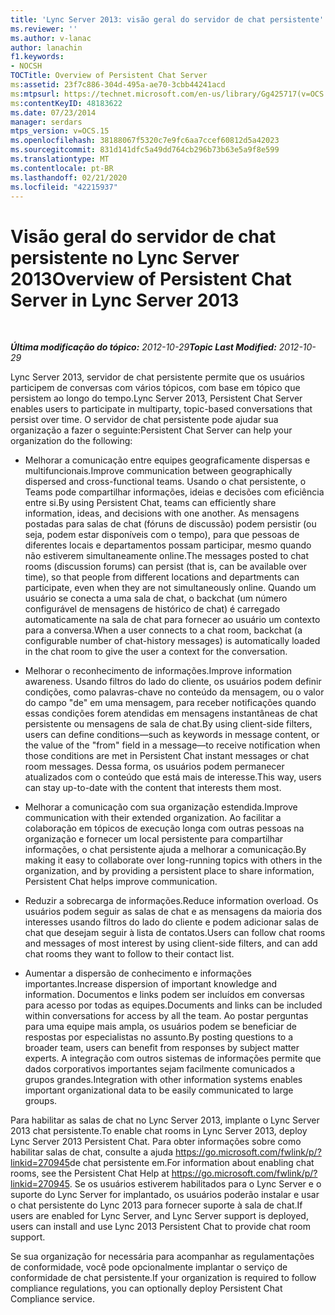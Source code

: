 ```yaml
---
title: 'Lync Server 2013: visão geral do servidor de chat persistente'
ms.reviewer: ''
ms.author: v-lanac
author: lanachin
f1.keywords:
- NOCSH
TOCTitle: Overview of Persistent Chat Server
ms:assetid: 23f7c886-304d-495a-ae70-3cbb44241acd
ms:mtpsurl: https://technet.microsoft.com/en-us/library/Gg425717(v=OCS.15)
ms:contentKeyID: 48183622
ms.date: 07/23/2014
manager: serdars
mtps_version: v=OCS.15
ms.openlocfilehash: 38188067f5320c7e9fc6aa7ccef60812d5a42023
ms.sourcegitcommit: 831d141dfc5a49dd764cb296b73b63e5a9f8e599
ms.translationtype: MT
ms.contentlocale: pt-BR
ms.lasthandoff: 02/21/2020
ms.locfileid: "42215937"
---
```

<div data-xmlns="http://www.w3.org/1999/xhtml">

<div class="topic" data-xmlns="http://www.w3.org/1999/xhtml" data-msxsl="urn:schemas-microsoft-com:xslt" data-cs="https://msdn.microsoft.com/">

<div data-asp="https://msdn2.microsoft.com/asp">

# <a name="overview-of-persistent-chat-server-in-lync-server-2013"></a><span data-ttu-id="75cd9-102">Visão geral do servidor de chat persistente no Lync Server 2013</span><span class="sxs-lookup"><span data-stu-id="75cd9-102">Overview of Persistent Chat Server in Lync Server 2013</span></span>

</div>

<div id="mainSection">

<div id="mainBody">

<span> </span>

<span data-ttu-id="75cd9-103">_**Última modificação do tópico:** 2012-10-29_</span><span class="sxs-lookup"><span data-stu-id="75cd9-103">_**Topic Last Modified:** 2012-10-29_</span></span>

<span data-ttu-id="75cd9-104">Lync Server 2013, servidor de chat persistente permite que os usuários participem de conversas com vários tópicos, com base em tópico que persistem ao longo do tempo.</span><span class="sxs-lookup"><span data-stu-id="75cd9-104">Lync Server 2013, Persistent Chat Server enables users to participate in multiparty, topic-based conversations that persist over time.</span></span> <span data-ttu-id="75cd9-105">O servidor de chat persistente pode ajudar sua organização a fazer o seguinte:</span><span class="sxs-lookup"><span data-stu-id="75cd9-105">Persistent Chat Server can help your organization do the following:</span></span>

  - <span data-ttu-id="75cd9-106">Melhorar a comunicação entre equipes geograficamente dispersas e multifuncionais.</span><span class="sxs-lookup"><span data-stu-id="75cd9-106">Improve communication between geographically dispersed and cross-functional teams.</span></span> <span data-ttu-id="75cd9-107">Usando o chat persistente, o Teams pode compartilhar informações, ideias e decisões com eficiência entre si.</span><span class="sxs-lookup"><span data-stu-id="75cd9-107">By using Persistent Chat, teams can efficiently share information, ideas, and decisions with one another.</span></span> <span data-ttu-id="75cd9-108">As mensagens postadas para salas de chat (fóruns de discussão) podem persistir (ou seja, podem estar disponíveis com o tempo), para que pessoas de diferentes locais e departamentos possam participar, mesmo quando não estiverem simultaneamente online.</span><span class="sxs-lookup"><span data-stu-id="75cd9-108">The messages posted to chat rooms (discussion forums) can persist (that is, can be available over time), so that people from different locations and departments can participate, even when they are not simultaneously online.</span></span> <span data-ttu-id="75cd9-109">Quando um usuário se conecta a uma sala de chat, o backchat (um número configurável de mensagens de histórico de chat) é carregado automaticamente na sala de chat para fornecer ao usuário um contexto para a conversa.</span><span class="sxs-lookup"><span data-stu-id="75cd9-109">When a user connects to a chat room, backchat (a configurable number of chat-history messages) is automatically loaded in the chat room to give the user a context for the conversation.</span></span>

  - <span data-ttu-id="75cd9-110">Melhorar o reconhecimento de informações.</span><span class="sxs-lookup"><span data-stu-id="75cd9-110">Improve information awareness.</span></span> <span data-ttu-id="75cd9-111">Usando filtros do lado do cliente, os usuários podem definir condições, como palavras-chave no conteúdo da mensagem, ou o valor do campo "de" em uma mensagem, para receber notificações quando essas condições forem atendidas em mensagens instantâneas de chat persistente ou mensagens de sala de chat.</span><span class="sxs-lookup"><span data-stu-id="75cd9-111">By using client-side filters, users can define conditions—such as keywords in message content, or the value of the "from" field in a message—to receive notification when those conditions are met in Persistent Chat instant messages or chat room messages.</span></span> <span data-ttu-id="75cd9-112">Dessa forma, os usuários podem permanecer atualizados com o conteúdo que está mais de interesse.</span><span class="sxs-lookup"><span data-stu-id="75cd9-112">This way, users can stay up-to-date with the content that interests them most.</span></span>

  - <span data-ttu-id="75cd9-113">Melhorar a comunicação com sua organização estendida.</span><span class="sxs-lookup"><span data-stu-id="75cd9-113">Improve communication with their extended organization.</span></span> <span data-ttu-id="75cd9-114">Ao facilitar a colaboração em tópicos de execução longa com outras pessoas na organização e fornecer um local persistente para compartilhar informações, o chat persistente ajuda a melhorar a comunicação.</span><span class="sxs-lookup"><span data-stu-id="75cd9-114">By making it easy to collaborate over long-running topics with others in the organization, and by providing a persistent place to share information, Persistent Chat helps improve communication.</span></span>

  - <span data-ttu-id="75cd9-115">Reduzir a sobrecarga de informações.</span><span class="sxs-lookup"><span data-stu-id="75cd9-115">Reduce information overload.</span></span> <span data-ttu-id="75cd9-116">Os usuários podem seguir as salas de chat e as mensagens da maioria dos interesses usando filtros do lado do cliente e podem adicionar salas de chat que desejam seguir à lista de contatos.</span><span class="sxs-lookup"><span data-stu-id="75cd9-116">Users can follow chat rooms and messages of most interest by using client-side filters, and can add chat rooms they want to follow to their contact list.</span></span>

  - <span data-ttu-id="75cd9-117">Aumentar a dispersão de conhecimento e informações importantes.</span><span class="sxs-lookup"><span data-stu-id="75cd9-117">Increase dispersion of important knowledge and information.</span></span> <span data-ttu-id="75cd9-118">Documentos e links podem ser incluídos em conversas para acesso por todas as equipes.</span><span class="sxs-lookup"><span data-stu-id="75cd9-118">Documents and links can be included within conversations for access by all the team.</span></span> <span data-ttu-id="75cd9-119">Ao postar perguntas para uma equipe mais ampla, os usuários podem se beneficiar de respostas por especialistas no assunto.</span><span class="sxs-lookup"><span data-stu-id="75cd9-119">By posting questions to a broader team, users can benefit from responses by subject matter experts.</span></span> <span data-ttu-id="75cd9-120">A integração com outros sistemas de informações permite que dados corporativos importantes sejam facilmente comunicados a grupos grandes.</span><span class="sxs-lookup"><span data-stu-id="75cd9-120">Integration with other information systems enables important organizational data to be easily communicated to large groups.</span></span>

<span data-ttu-id="75cd9-121">Para habilitar as salas de chat no Lync Server 2013, implante o Lync Server 2013 chat persistente.</span><span class="sxs-lookup"><span data-stu-id="75cd9-121">To enable chat rooms in Lync Server 2013, deploy Lync Server 2013 Persistent Chat.</span></span> <span data-ttu-id="75cd9-122">Para obter informações sobre como habilitar salas de chat, consulte a ajuda <https://go.microsoft.com/fwlink/p/?linkid=270945>de chat persistente em.</span><span class="sxs-lookup"><span data-stu-id="75cd9-122">For information about enabling chat rooms, see the Persistent Chat Help at <https://go.microsoft.com/fwlink/p/?linkid=270945>.</span></span> <span data-ttu-id="75cd9-123">Se os usuários estiverem habilitados para o Lync Server e o suporte do Lync Server for implantado, os usuários poderão instalar e usar o chat persistente do Lync 2013 para fornecer suporte à sala de chat.</span><span class="sxs-lookup"><span data-stu-id="75cd9-123">If users are enabled for Lync Server, and Lync Server support is deployed, users can install and use Lync 2013 Persistent Chat to provide chat room support.</span></span>

<span data-ttu-id="75cd9-124">Se sua organização for necessária para acompanhar as regulamentações de conformidade, você pode opcionalmente implantar o serviço de conformidade de chat persistente.</span><span class="sxs-lookup"><span data-stu-id="75cd9-124">If your organization is required to follow compliance regulations, you can optionally deploy Persistent Chat Compliance service.</span></span>

</div>

<span> </span>

</div>

</div>

</div>

